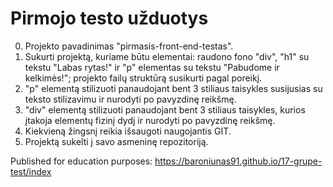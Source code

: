 # Pirmojo testo užduotys 

0) Projekto pavadinimas "pirmasis-front-end-testas".
1) Sukurti projektą, kuriame būtu elementai: raudono fono "div", "h1" su tekstu "Labas rytas!" ir "p" elementas su tekstu "Pabudome ir kelkimės!"; projekto failų struktūrą susikurti pagal poreikį.
2) "p" elementą stilizuoti panaudojant bent 3 stiliaus taisykles susijusias su teksto stilizavimu ir nurodyti po pavyzdinę reikšmę.
3) "div" elementą stilizuoti panaudojant bent 3 stiliaus taisykles, kurios įtakoja elementų fizinį dydį ir nurodyti po pavyzdinę reikšmę.
4) Kiekvieną žingsnį reikia išsaugoti naugojantis GIT.
5) Projektą sukelti į savo asmeninę repozitoriją.

Published for education purposes: https://baroniunas91.github.io/17-grupe-test/index